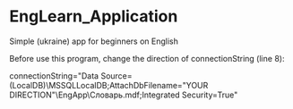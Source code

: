 # EngLearn_Application
Simple (ukraine) app for beginners on English


Before use this program, change the direction of connectionString (line 8):

connectionString="Data Source=(LocalDB)\MSSQLLocalDB;AttachDbFilename="YOUR DIRECTION"\EngApp\Словарь.mdf;Integrated Security=True"
